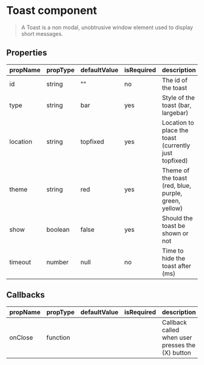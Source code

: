 # Toast component

> A Toast is a non modal, unobtrusive window element used to display short messages.

## Properties

| propName | propType | defaultValue | isRequired | description |
|----------|----------|--------------|------------|-------------|
|id|string|""|no|The id of the toast|
|type|string|bar|yes|Style of the toast (bar, largebar)|
|location|string|topfixed|yes|Location to place the toast (currently just topfixed)|
|theme|string|red|yes|Theme of the toast (red, blue, purple, green, yellow)|
|show|boolean|false|yes|Should the toast be shown or not|
|timeout|number|null|no|Time to hide the toast after (ms)|

## Callbacks
| propName | propType | defaultValue | isRequired | description |
|----------|----------|--------------|------------|-------------|
|onClose|function|||Callback called when user presses the (X) button|

